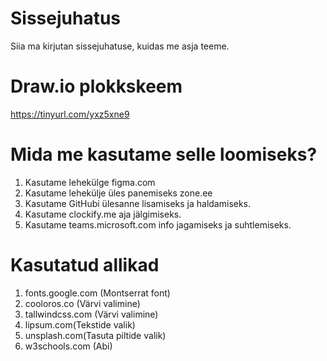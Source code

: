 # Sissejuhatus
Siia ma kirjutan sissejuhatuse, kuidas me asja teeme.

# Draw.io plokkskeem
https://tinyurl.com/yxz5xne9

# Mida me kasutame selle loomiseks?
1. Kasutame lehekülge figma.com
2. Kasutame lehekülje üles panemiseks zone.ee
3. Kasutame GitHubi ülesanne lisamiseks ja haldamiseks.
4. Kasutame clockify.me aja jälgimiseks.
5. Kasutame teams.microsoft.com info jagamiseks ja suhtlemiseks.

# Kasutatud allikad 
1) fonts.google.com (Montserrat font) 
2) cooloros.co (Värvi valimine)
3) tallwindcss.com (Värvi valimine)
4) lipsum.com(Tekstide valik)
5) unsplash.com(Tasuta piltide valik)
6) w3schools.com (Abi)
